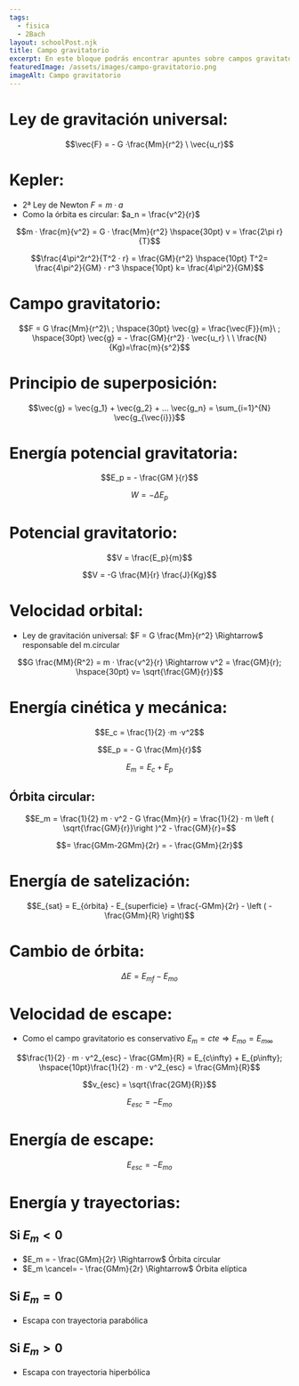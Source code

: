 ```yaml
---
tags:
  - fisica
  - 2Bach
layout: schoolPost.njk
title: Campo gravitatorio
excerpt: En este bloque podrás encontrar apuntes sobre campos gravitatorios de 2º de bachillerato.
featuredImage: /assets/images/campo-gravitatorio.png
imageAlt: Campo gravitatorio
---
```


# Ley de gravitación universal:
$$\vec{F} = - G ·\frac{Mm}{r^2} \ \vec{u_r}$$
# Kepler:
- 2ª Ley de Newton $F = m·a$
- Como la órbita es circular: $a_n = \frac{v^2}{r}$

$$m · \frac{m}{v^2} = G · \frac{Mm}{r^2} \hspace{30pt} v = \frac{2\pi r}{T}$$

$$\frac{4\pi^2r^2}{T^2 · r} = \frac{GM}{r^2} \hspace{10pt} T^2= \frac{4\pi^2}{GM} · r^3 \hspace{10pt} k= \frac{4\pi^2}{GM}$$

# Campo gravitatorio:
$$F = G \frac{Mm}{r^2}\ ; \hspace{30pt} \vec{g} = \frac{\vec{F}}{m}\ ; \hspace{30pt} \vec{g} = - \frac{GM}{r^2} · \vec{u_r} \ \ \frac{N}{Kg}=\frac{m}{s^2}$$
# Principio de superposición:
$$\vec{g} = \vec{g_1} + \vec{g_2} + ... \vec{g_n} = \sum_{i=1}^{N} \vec{g_{\vec{i}}}$$
# Energía potencial gravitatoria:
$$E_p = - \frac{GM }{r}$$

$$W = - \Delta E_p$$

# Potencial gravitatorio:
$$V = \frac{E_p}{m}$$

$$V = -G \frac{M}{r} \frac{J}{Kg}$$

# Velocidad orbital:
- Ley de gravitación universal: $F = G \frac{Mm}{r^2} \Rightarrow$ responsable del m.circular

$$G \frac{MM}{R^2} = m · \frac{v^2}{r} \Rightarrow v^2 = \frac{GM}{r}; \hspace{30pt} v= \sqrt{\frac{GM}{r}}$$

# Energía cinética y mecánica:
$$E_c = \frac{1}{2} ·m ·v^2$$

$$E_p = - G \frac{Mm}{r}$$

$$E_m = E_c + E_p$$
## Órbita circular:
$$E_m = \frac{1}{2} m · v^2 - G \frac{Mm}{r} = \frac{1}{2} · m \left ( \sqrt{\frac{GM}{r}}\right )^2 - \frac{GM}{r}=$$

$$= \frac{GMm-2GMm}{2r} = - \frac{GMm}{2r}$$

# Energía de satelización:
$$E_{sat} = E_{órbita} - E_{superficie} = \frac{-GMm}{2r} - \left ( - \frac{GMm}{R} \right)$$

# Cambio de órbita:
$$\Delta E = E_{mf} - E_{mo}$$

# Velocidad de escape:
- Como el campo gravitatorio es conservativo $E_m = cte \Rightarrow E_{mo} = E_{m\infty}$

$$\frac{1}{2} · m · v^2_{esc} - \frac{GMm}{R} = E_{c\infty} + E_{p\infty}; \hspace{10pt}\frac{1}{2} · m · v^2_{esc} = \frac{GMm}{R}$$

$$v_{esc} = \sqrt{\frac{2GM}{R}}$$

$$E_{esc}= - E_{mo}$$

# Energía de escape:
$$E_{esc} = - E_{mo}$$

# Energía y trayectorias:
## Si $E_m < 0$
- $E_m = - \frac{GMm}{2r} \Rightarrow$ Órbita circular
- $E_m \cancel= - \frac{GMm}{2r} \Rightarrow$ Órbita elíptica

## Si $E_m = 0$
- Escapa con trayectoria parabólica
## Si $E_m > 0$
- Escapa con trayectoria hiperbólica